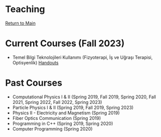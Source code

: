 # Teaching

[Return to Main](../README.md)

Current Courses (Fall 2023)
==============

-   Temel Bilgi Teknolojileri Kullanımı (Fizyoterapi, İş ve Uğraşı Terapisi, Optisyenlik) [Handouts](handouts/README.md)

Past Courses
============

-   Computational Physics I & II (Spring 2019, Fall 2019, Spring 2020, Fall 2021, Spring 2022, Fall 2022, Spring 2023)
-   Particle Physics I & II (Spring 2019, Fall 2019, Spring 2023)
-   Physics II - Electricity and Magnetism (Spring 2019)
-   Fiber Optics Communication (Spring 2019)
-   Programming in C++ (Spring 2019, Spring 2020)
-   Computer Programming (Spring 2020)

